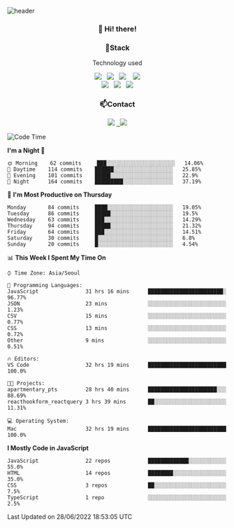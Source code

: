 ![header](https://capsule-render.vercel.app/api?type=waving&color=gradient&height=200&text=Che-ri&fontAlign=70&fontAlignY=40&animation=twinkling)

<h3 align="center">👋 Hi! there!</h3>

<h3 align="center">📌Stack</h3>
<p align="center">Technology used</p>
<div align="center"><img src="https://img.shields.io/badge/HTML5-e74c3c?style=flat-square&logo=HTML5&logoColor=white"></img> &nbsp <img src="https://img.shields.io/badge/CSS3-0A84FF?style=flat-square&logo=CSS3&logoColor=white"></img>  &nbsp <img src="https://img.shields.io/badge/SCSS-fd79a8?style=flat-square&logo=Sass&logoColor=white"/></a>&nbsp  &nbsp <img src="https://img.shields.io/badge/styled%2Dcomponents-DB7093?style=flat-square&logo=styled%2Dcomponents&logoColor=white"/></a>
<br><img src="https://img.shields.io/badge/JavaScript-FFCD11?style=flat-square&logo=JavaScript&logoColor=white"></img> &nbsp <img src="https://img.shields.io/badge/React-00BCF6?style=flat-square&logo=React&logoColor=white"></img> &nbsp <img src="https://img.shields.io/badge/Redux-764ABC?style=flat-square&logo=Redux&logoColor=white"/></a></div>

<h3 align="center">📫Contact</h3>
<div align="center"><a href="https://cheri.tistory.com/"><img src="https://img.shields.io/badge/Cheri-AD29B6?style=flat-square&logo=Tidal&logoColor=white"/></a> <a href="rnjs1135@gmail.com"> &nbsp <img src="https://img.shields.io/badge/Gmail-EA4335?style=flat-square&logo=Gmail&logoColor=white"/></a></div>

<!--START_SECTION:waka-->
![Code Time](http://img.shields.io/badge/Code%20Time-0%20secs-blue)

**I'm a Night 🦉** 

```text
🌞 Morning    62 commits     ███░░░░░░░░░░░░░░░░░░░░░░   14.06% 
🌆 Daytime    114 commits    ██████░░░░░░░░░░░░░░░░░░░   25.85% 
🌃 Evening    101 commits    █████░░░░░░░░░░░░░░░░░░░░   22.9% 
🌙 Night      164 commits    █████████░░░░░░░░░░░░░░░░   37.19%

```
📅 **I'm Most Productive on Thursday** 

```text
Monday       84 commits     ████░░░░░░░░░░░░░░░░░░░░░   19.05% 
Tuesday      86 commits     █████░░░░░░░░░░░░░░░░░░░░   19.5% 
Wednesday    63 commits     ███░░░░░░░░░░░░░░░░░░░░░░   14.29% 
Thursday     94 commits     █████░░░░░░░░░░░░░░░░░░░░   21.32% 
Friday       64 commits     ███░░░░░░░░░░░░░░░░░░░░░░   14.51% 
Saturday     30 commits     █░░░░░░░░░░░░░░░░░░░░░░░░   6.8% 
Sunday       20 commits     █░░░░░░░░░░░░░░░░░░░░░░░░   4.54%

```


📊 **This Week I Spent My Time On** 

```text
⌚︎ Time Zone: Asia/Seoul

💬 Programming Languages: 
JavaScript               31 hrs 16 mins      ████████████████████████░   96.77% 
JSON                     23 mins             ░░░░░░░░░░░░░░░░░░░░░░░░░   1.23% 
CSV                      15 mins             ░░░░░░░░░░░░░░░░░░░░░░░░░   0.77% 
CSS                      13 mins             ░░░░░░░░░░░░░░░░░░░░░░░░░   0.72% 
Other                    9 mins              ░░░░░░░░░░░░░░░░░░░░░░░░░   0.51%

🔥 Editors: 
VS Code                  32 hrs 19 mins      █████████████████████████   100.0%

🐱‍💻 Projects: 
apartmentary_pts         28 hrs 40 mins      ██████████████████████░░░   88.69% 
reacthookform_reactquery 3 hrs 39 mins       ██░░░░░░░░░░░░░░░░░░░░░░░   11.31%

💻 Operating System: 
Mac                      32 hrs 19 mins      █████████████████████████   100.0%

```

**I Mostly Code in JavaScript** 

```text
JavaScript               22 repos            █████████████░░░░░░░░░░░░   55.0% 
HTML                     14 repos            ████████░░░░░░░░░░░░░░░░░   35.0% 
CSS                      3 repos             ██░░░░░░░░░░░░░░░░░░░░░░░   7.5% 
TypeScript               1 repo              ░░░░░░░░░░░░░░░░░░░░░░░░░   2.5%

```



 Last Updated on 28/06/2022 18:53:05 UTC
<!--END_SECTION:waka-->
